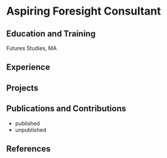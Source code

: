 # Aspiring Foresight Consultant

## Education and Training 
Futures Studies, MA

## Experience

## Projects

## Publications and Contributions
- published
- unpublished

## References
